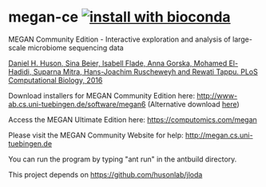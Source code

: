 # megan-ce [![install with bioconda](https://img.shields.io/badge/install%20with-bioconda-brightgreen.svg?style=flat)](http://bioconda.github.io/recipes/megan/README.html)
MEGAN Community Edition - Interactive exploration and analysis of large-scale microbiome sequencing data

[Daniel H. Huson, Sina Beier, Isabell Flade, Anna Gorska, Mohamed El-Hadidi, Suparna Mitra, Hans-Joachim Ruscheweyh and Rewati Tappu.
PLoS Computational Biology, 2016](https://journals.plos.org/ploscompbiol/article?id=10.1371/journal.pcbi.1004957)

Download installers for MEGAN Community Edition here: http://www-ab.cs.uni-tuebingen.de/software/megan6 (Alternative download [here](https://unitc-my.sharepoint.com/personal/iijhu01_cloud_uni-tuebingen_de/_layouts/15/onedrive.aspx?id=%2Fpersonal%2Fiijhu01%5Fcloud%5Funi%2Dtuebingen%5Fde%2FDocuments%2FApps%2FMegan&ga=1))

Access the MEGAN Ultimate Edition here: https://computomics.com/megan

Please visit the MEGAN Community Website for help: http://megan.cs.uni-tuebingen.de

You can run the program by typing "ant run" in the antbuild directory.

This project depends on https://github.com/husonlab/jloda

